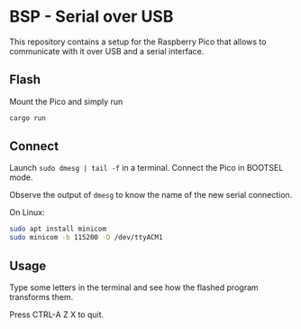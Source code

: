 # BSP - Serial over USB

This repository contains a setup for the Raspberry Pico that allows to communicate with it over USB and a serial interface.


## Flash

Mount the Pico and simply run

```bash
cargo run
```

## Connect

Launch `sudo dmesg | tail -f` in a terminal. Connect the Pico in BOOTSEL mode.

Observe the output of `dmesg` to know the name of the new serial connection.


On Linux:

```bash
sudo apt install minicom
sudo minicom -b 115200 -D /dev/ttyACM1
```


## Usage

Type some letters in the terminal and see how the flashed program transforms them.

Press CTRL-A Z X to quit.